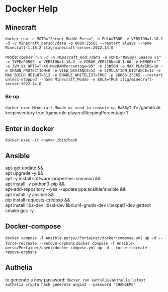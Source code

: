 # Docker Help 
## Minecraft
` docker run -e MOTD="Server Moddé Perso" -e EULA=TRUE -e VERSION=1.18.2 -d -v Minecraft_perso:/data -p 8080:25565 --restart always --name Minecraft-1.18.2 itzg/minecraft-server:2022.14.0 `

mods:
` docker run -d -v Minecraft_mod:/data -e MOTD="RaBByT Season v1" -e TYPE=FORGE -e VERSION=1.18.2 -e FORGE_VERSION=40.1.60 -e MEMORY="" -e JVM_XX_OPTS="-XX:MaxRAMPercentage=95" -m 13056M -e MAX_PLAYERS=10 -e SPAWN_PROTECTION=0 -e VIEW_DISTANCE=12 -e SIMULATION_DISTANCE=12 -e MAX_BUILD_HEIGHT=512 -e ENABLE_WHITELIST=TRUE -p 26666:25565 --restart unless-stopped --name Minecraft_Modde -e EULA=TRUE itzg/minecraft-server:2022.14.0 `
### Be op
` docker exec Minecraft_Modde mc-send-to-console op RaBByT_Tv `
/gamerule keepinventory true
/gamerule playersSleepingPercentage 1


## Enter in docker
` docker exec -it <name> /bin/bash `


## Ansible

apt-get update && \
    apt upgrade -y && \
    apt -y install software-properties-common && \
    apt install -y python3-pip && \
    apt-add-repository --yes --update ppa:ansible/ansible && \
    apt install -y ansible && \
    pip install requests-credssp && \
    apt install libz-dev libssl-dev libcurl4-gnutls-dev libexpat1-dev gettext cmake gcc -y
## Docker-compose
`docker compose -f Ansible-perso//Portainer/docker-compose.yml up -d --force-recreate --remove-orphans`
`docker compose -f Ansible-perso/Portainer/agent/docker-compose.yml up -d --force-recreate --remove-orphans`

## Authelia
to generate a new password:
`docker run authelia/authelia:latest authelia crypto hash generate argon2 --password 'CHANGEME'`